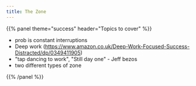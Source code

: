 ```yaml
---
title: The Zone
---
```



{{% panel theme="success" header="Topics to cover" %}}

 - prob is constant interruptions
 - Deep work (https://www.amazon.co.uk/Deep-Work-Focused-Success-Distracted/dp/0349411905)
 - "tap dancing to work", "Still day one" - Jeff bezos
 - two different types of zone


{{% /panel %}}